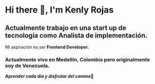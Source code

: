 # Hi there 👋, I'm Kenly Rojas
## Actualmente trabajo en una start up de tecnología como Analista de implementación.
Mi aspiración es ser **Frontend Developer.**

### Actualmente vivo en Medellín, Colombia pero originalmente soy de Venezuela.

***Aprender cada día y disfrutar del camino***🚀
